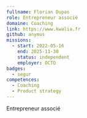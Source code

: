```yaml
---
fullname: Florian Dupas
role: Entrepreneur associé
domaine: Coaching
link: https://www.kwalia.fr
github: anymus
missions:
  - start: 2022-05-16
    end: 2025-11-30
    status: independent
    employer: OCTO
badges:
  - segur
competences:
  - Coaching
  - Product strategy
---
```

Entrepreneur associé